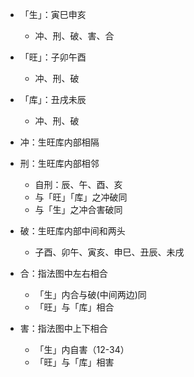 * 「生」：寅巳申亥
	* 冲、刑、破、害、合
* 「旺」：子卯午酉
	* 冲、刑、破
* 「库」：丑戌未辰
	* 冲、刑、破

* 冲：生旺库内部相隔
* 刑：生旺库内部相邻
	* 自刑：辰、午、酉、亥
	* 与「旺」「库」之冲破同
	* 与「生」之冲合害破同
* 破：生旺库内部中间和两头
	* 子酉、卯午、寅亥、申巳、丑辰、未戌

* 合：指法图中左右相合
	* 「生」内合与破(中间两边)同
	* 「旺」与「库」相合
* 害：指法图中上下相合
	* 「生」内自害（12-34）
	* 「旺」与「库」相害